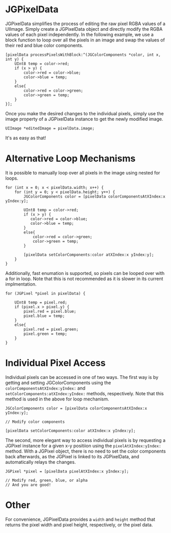 JGPixelData
===========

JGPixelData simplifies the process of editing the raw pixel RGBA values of a UIImage. Simply create a JGPixelData object and directly modify the RGBA values of each pixel independently. In the following example, we use a block function to loop over all the pixels in an image and swap the values of their red and blue color components.

```
[pixelData processPixelsWithBlock:^(JGColorComponents *color, int x, int y) {
    UInt8 temp = color->red;
    if (x > y) {
        color->red = color->blue;
        color->blue = temp;
    }
    else{
        color->red = color->green;
        color->green = temp;
    }
}];

```


Once you make the desired changes to the individual pixels, simply use the image property of a JGPixelData instance to get the newly modified image.

```
UIImage *editedImage = pixelData.image;
```

It's as easy as that!

Alternative Loop Mechanisms
===========

It is possible to manually loop over all pixels in the image using nested for loops.

```
for (int x = 0; x < pixelData.width; x++) {
    for (int y = 0; y < pixelData.height; y++) {
        JGColorComponents color = [pixelData colorComponentsAtXIndex:x yIndex:y];
        
        UInt8 temp = color->red;
        if (x > y) {
           color->red = color->blue;
           color->blue = temp;
        }
        else{
            color->red = color->green;
            color->green = temp;
        }
        
        [pixelData setColorComponents:color atXIndex:x yIndex:y];
    }
}

```

Additionally, fast enumation is supported, so pixels can be looped over with a for in loop. Note that this is not recommended as it is slower in its current implmentation.

```
for (JGPixel *pixel in pixelData) {
    
    UInt8 temp = pixel.red;
    if (pixel.x > pixel.y) {
        pixel.red = pixel.blue;
        pixel.blue = temp;
    }
    else{
        pixel.red = pixel.green;
        pixel.green = temp;
    }
}
```

Individual Pixel Access
===========

Individual pixels can be accessed in one of two ways. The first way is by getting and setting JGColorComponents using the `colorComponentsAtXIndex:yIndex:` and `setColorComponents:atXIndex:yIndex:` methods, respectively. Note that this method is used in the above for loop mechanism.

```
JGColorComponents color = [pixelData colorComponentsAtXIndex:x yIndex:y];

// Modify color components

[pixelData setColorComponents:color atXIndex:x yIndex:y];
```

The second, more elegant way to access individual pixels is by requesting a JGPixel instance for a given x-y positiion using the `pixelAtXIndex:yIndex:` method. With a JGPixel object, there is no need to set the color components back afterwards, as the JGPixel is linked to its JGPixelData, and automatically relays the changes.

```
JGPixel *pixel = [pixelData pixelAtXIndex:x yIndex:y];

// Modify red, green, blue, or alpha
// And you are good!
```

Other
===========

For convenience, JGPixelData provides a `width` and `height` method that returns the pixel width and pixel height, respectively, or the pixel data.
